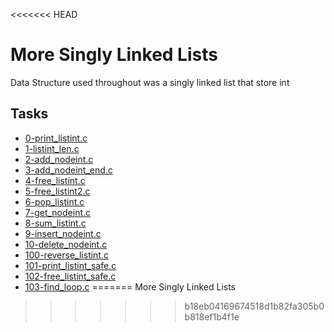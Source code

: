 <<<<<<< HEAD
# More Singly Linked Lists
Data Structure used throughout was a singly linked list that store int

## Tasks

* [0-print_listint.c](0-print_listint.c)
* [1-listint_len.c](1-listint_len.c)
* [2-add_nodeint.c](2-add_nodeint.c)
* [3-add_nodeint_end.c](3-add_nodeint_end.c)
* [4-free_listint.c](4-free_listint.c)
* [5-free_listint2.c](5-free_listint2.c)
* [6-pop_listint.c](6-pop_listint.c)
* [7-get_nodeint.c](7-get_nodeint.c)
* [8-sum_listint.c](8-sum_listint.c)
* [9-insert_nodeint.c](9-insert_nodeint.c)
* [10-delete_nodeint.c](10-delete_nodeint.c)
* [100-reverse_listint.c](100-reverse_listint.c)
* [101-print_listint_safe.c](101-print_listint_safe.c)
* [102-free_listint_safe.c](102-free_listint_safe.c)
* [103-find_loop.c](103-find_loop.c)
=======
More Singly Linked Lists
>>>>>>> b18eb04169674518d1b82fa305b0b818ef1b4f1e
